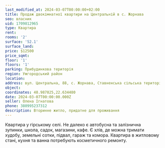 ```yaml
---
last_modified_at: 2024-03-07T00:00:00+02:00
title: Продаж двокімнатної квартири на Центральній в с. Жорнава
seo: власник
uid: 1709812965
type: Квартира
rent:
rooms: '2'
surface: '52.1'
surface_land:
price: $12500
price_sqmt:
floor: '1'
floors: '1'
parking: Прибудинкова територія
region: Ужгородський район
location:
address: вул. Центральна, 88, с. Жорнава, Ставненська сільська територіальна громада
object:
coordinates: 48.987825,22.634480
date: 2024-03-07T00:00:00.000Z
seller: Олена Ігнатова
phone: 380995237312
description: Вторинне житло, придатне для проживання
---
```


Квартира у гірському селі. Не далеко є автобусна та залізнична зупинки, школа, садок, магазини, кафе. Є хлів, де можна тримати худобу, земельні сотки, підвал, гараж та комора. Квартира в житловому стані, кухня та ванна потребують косметичного ремонту.
